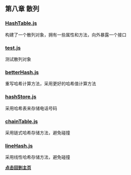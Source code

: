## 第八章  散列

### [HashTable.js](./HashTable.js "点击前往")

构建了一个散列对象，拥有一些属性和方法，向外暴露一个接口

### [test.js](./test.js "点击前往")

测试散列对象

### [betterHash.js](./betterHash.js "点击前往")

重写哈希计算方法，采用更好的哈希值计算方法

### [hashStore.js](./hashStore.js "点击前往")

采用哈希表来存储电话号码

### [chainTable.js](./chainTable.js "点击前往")

采用链式哈希存储方法，避免碰撞

### [lineHash.js](./lineHash.js "点击前往")

采用线性哈希存储方法，避免碰撞



**[点击回到主页](../../../ "点击前往")**
